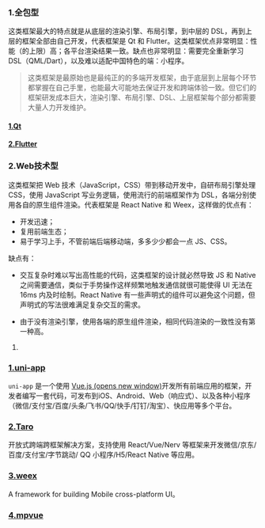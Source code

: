 

### 1.全包型

这类框架最大的特点就是从底层的渲染引擎、布局引擎，到中层的 DSL，再到上层的框架全部由自己开发，代表框架是 Qt 和 Flutter。这类框架优点非常明显：性能（的上限）高；各平台渲染结果一致。缺点也非常明显：需要完全重新学习 DSL（QML/Dart），以及难以适配中国特色的端：小程序。

> 这类框架是最原始也是最纯正的的多端开发框架，由于底层到上层每个环节都掌握在自己手里，也能最大可能地去保证开发和跨端体验一致。但它们的框架研发成本巨大，渲染引擎、布局引擎、DSL、上层框架每个部分都需要大量人力开发维护。

#### [1.Qt](https://www.qt.io/zh-cn/)

#### [2.Flutter](https://flutter.dev/)

### 2.Web技术型

这类框架把 Web 技术（JavaScript，CSS）带到移动开发中，自研布局引擎处理 CSS，使用 JavaScript 写业务逻辑，使用流行的前端框架作为 DSL，各端分别使用各自的原生组件渲染。代表框架是 React Native 和 Weex，这样做的优点有：

- 开发迅速；
- 复用前端生态；
- 易于学习上手，不管前端后端移动端，多多少少都会一点 JS、CSS。

缺点有：

- 交互复杂时难以写出高性能的代码，这类框架的设计就必然导致 JS 和 Native 之间需要通信，类似于手势操作这样频繁地触发通信就很可能使得 UI 无法在 16ms 内及时绘制。React Native 有一些声明式的组件可以避免这个问题，但声明式的写法很难满足复杂交互的需求。

- 由于没有渲染引擎，使用各端的原生组件渲染，相同代码渲染的一致性没有第一种高。

1.

### [1.uni-app](https://uniapp.dcloud.io/)

`uni-app` 是一个使用 [Vue.js (opens new window)](https://vuejs.org/)开发所有前端应用的框架，开发者编写一套代码，可发布到iOS、Android、Web（响应式）、以及各种小程序（微信/支付宝/百度/头条/飞书/QQ/快手/钉钉/淘宝）、快应用等多个平台。

### [2.Taro](https://github.com/NervJS/taro)

开放式跨端跨框架解决方案，支持使用 React/Vue/Nerv 等框架来开发微信/京东/百度/支付宝/字节跳动/ QQ 小程序/H5/React Native 等应用。

### [3.weex](https://github.com/alibaba/weex)

A framework for building Mobile cross-platform UI。

### [4.mpvue](https://github.com/Meituan-Dianping/mpvue)